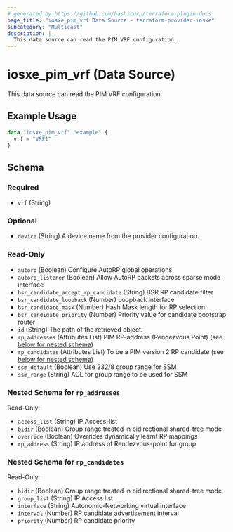```yaml
---
# generated by https://github.com/hashicorp/terraform-plugin-docs
page_title: "iosxe_pim_vrf Data Source - terraform-provider-iosxe"
subcategory: "Multicast"
description: |-
  This data source can read the PIM VRF configuration.
---
```


# iosxe_pim_vrf (Data Source)

This data source can read the PIM VRF configuration.

## Example Usage

```terraform
data "iosxe_pim_vrf" "example" {
  vrf = "VRF1"
}
```

<!-- schema generated by tfplugindocs -->
## Schema

### Required

- `vrf` (String)

### Optional

- `device` (String) A device name from the provider configuration.

### Read-Only

- `autorp` (Boolean) Configure AutoRP global operations
- `autorp_listener` (Boolean) Allow AutoRP packets across sparse mode interface
- `bsr_candidate_accept_rp_candidate` (String) BSR RP candidate filter
- `bsr_candidate_loopback` (Number) Loopback interface
- `bsr_candidate_mask` (Number) Hash Mask length for RP selection
- `bsr_candidate_priority` (Number) Priority value for candidate bootstrap router
- `id` (String) The path of the retrieved object.
- `rp_addresses` (Attributes List) PIM RP-address (Rendezvous Point) (see [below for nested schema](#nestedatt--rp_addresses))
- `rp_candidates` (Attributes List) To be a PIM version 2 RP candidate (see [below for nested schema](#nestedatt--rp_candidates))
- `ssm_default` (Boolean) Use 232/8 group range for SSM
- `ssm_range` (String) ACL for group range to be used for SSM

<a id="nestedatt--rp_addresses"></a>
### Nested Schema for `rp_addresses`

Read-Only:

- `access_list` (String) IP Access-list
- `bidir` (Boolean) Group range treated in bidirectional shared-tree mode
- `override` (Boolean) Overrides dynamically learnt RP mappings
- `rp_address` (String) IP address of Rendezvous-point for group


<a id="nestedatt--rp_candidates"></a>
### Nested Schema for `rp_candidates`

Read-Only:

- `bidir` (Boolean) Group range treated in bidirectional shared-tree mode
- `group_list` (String) IP Access list
- `interface` (String) Autonomic-Networking virtual interface
- `interval` (Number) RP candidate advertisement interval
- `priority` (Number) RP candidate priority


